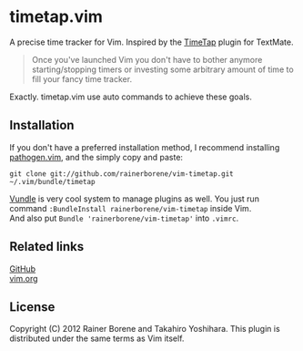 timetap.vim
===========

A precise time tracker for Vim. Inspired by the
[TimeTap](https://github.com/elia/timetap) plugin for TextMate.

> Once you've launched Vim you don't have to bother anymore
starting/stopping timers or investing some arbitrary amount of time to fill your
fancy time tracker.

Exactly. timetap.vim use auto commands to achieve these goals.

## Installation

If you don't have a preferred installation method, I recommend installing
[pathogen.vim](https://github.com/tpope/vim-pathogen), and the simply copy and
paste:

    git clone git://github.com/rainerborene/vim-timetap.git ~/.vim/bundle/timetap

[Vundle](https://github.com/gmarik/vundle.git) is very cool system to manage plugins as well.
You just run command `:BundleInstall rainerborene/vim-timetap` inside Vim.  
And also put `Bundle 'rainerborene/vim-timetap'` into `.vimrc`.

## Related links

[GitHub](https://github.com/rainerborene/vim-timetap)  
[vim.org](http://www.vim.org/scripts/script.php?script_id=4055)

## License

Copyright (C) 2012 Rainer Borene and Takahiro Yoshihara.
This plugin is distributed under the same terms as Vim itself.

